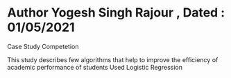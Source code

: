 # Author Yogesh Singh Rajour , Dated : 01/05/2021
Case Study Competetion

This study describes few algorithms that help to improve the efficiency of academic performance of students Used Logistic Regression
